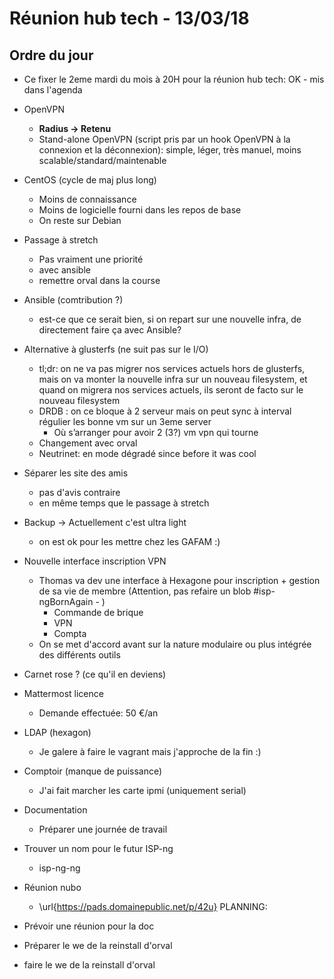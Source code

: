 <!-- TITLE: 03 13 Infra -->
<!-- SUBTITLE: Réunion mumble du hub infra-->

# Réunion hub tech - 13/03/18
## Ordre du jour

   * Ce fixer le 2eme mardi du mois à 20H pour la réunion hub tech: OK - mis dans l'agenda
   * OpenVPN

       * **Radius -> Retenu**
       * Stand-alone OpenVPN (script pris par un hook OpenVPN à la connexion et la déconnexion): simple, léger, très manuel, moins scalable/standard/maintenable

   * CentOS (cycle de maj plus long)

       * Moins de connaissance
       * Moins de logicielle fourni dans les repos de base
       * On reste sur Debian

   * Passage à stretch
       * Pas vraiment une priorité
       * avec ansible
       * remettre orval dans la course
   * Ansible (comtribution ?)
       * est-ce que ce serait bien, si on repart sur une nouvelle infra, de directement faire ça avec Ansible?
   * Alternative à glusterfs (ne suit pas sur le I/O)
       * tl;dr: on ne va pas migrer nos services actuels hors de glusterfs, mais on va monter la nouvelle infra sur un nouveau filesystem, et quand on migrera nos services actuels, ils seront de facto sur le nouveau filesystem
       * DRDB : on ce bloque à 2 serveur mais on peut sync à interval régulier les bonne vm sur un 3eme server
           * Où s’arranger pour avoir 2 (3?) vm vpn qui tourne
       * Changement avec orval
       * Neutrinet: en mode dégradé since before it was cool

   * Séparer les site des amis
       * pas d'avis contraire
       * en même temps que le passage à stretch

   * Backup -> Actuellement c'est ultra light
       * on est ok pour les mettre chez les GAFAM :)

   * Nouvelle interface inscription VPN
       * Thomas va dev une interface à Hexagone pour inscription + gestion de sa vie de membre (Attention, pas refaire un blob #isp-ngBornAgain - )
           * Commande de brique
           * VPN
           * Compta
       * On se met d'accord avant sur la nature modulaire ou plus intégrée des différents outils

   * Carnet rose ? (ce qu'il en deviens)

   * Mattermost licence
       * Demande effectuée: 50 €/an 

   * LDAP (hexagon)
       * Je galere à faire le vagrant mais j'approche de la fin :)

   * Comptoir (manque de puissance)
       * J'ai fait marcher les carte ipmi (uniquement serial)

   * Documentation
       * Préparer une journée de travail

   * Trouver un nom pour le futur ISP-ng
       * isp-ng-ng

   * Réunion nubo
       * \url{https://pads.domainepublic.net/p/42u}
PLANNING:

   * Prévoir une réunion pour la doc
   * Préparer le we de la reinstall d'orval
   * faire le we de la reinstall d'orval
